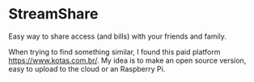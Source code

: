 # StreamShare
Easy way to share access (and bills) with your friends and family.

When trying to find something similar, I found this paid platform https://www.kotas.com.br/.
My idea is to make an open source version, easy to upload to the cloud or an Raspberry Pi.
